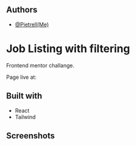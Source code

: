 
## Authors

- [@Pietrell(Me)](https://github.com/PiotrPlotast/)


# Job Listing with filtering
Frontend mentor challange. 

Page live at: 

## Built with

- React  
- Tailwind
## Screenshots



